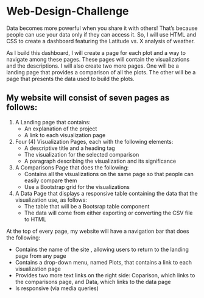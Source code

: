 # Web-Design-Challenge

Data becomes more powerful when you share it with others! That’s because people can use your data only if they can access it. So, I will use HTML and CSS to create a dashboard featuring the Latitude vs. X analysis of weather.

As I build this dashboard, I will create a page for each plot and a way to navigate among these pages. These pages will contain the visualizations and the descriptions. I will also create two more pages. One will be a landing page that provides a comparison of all the plots. The other will be a page that presents the data used to build the plots.
## My website will consist of seven pages as follows:
1. A Landing page that contains:
    - An explanation of the project
    - A link to each visualization page
2. Four (4) Visualization Pages, each with the following elements:
    - A descriptive title and a heading tag
    - The visualization for the selected comparison
    - A paragraph describing the visualization and its significance
3. A Comparisons Page that does the following:
    - Contains all the visualizations on the same page so that people can easily compare them
    - Use a Bootstrap grid for the visualizations
4. A Data Page that displays a responsive table containing the data that the visualization use, as follows:
    - The table that will be a Bootsrap table component
    - The data will come from either exporting or converting the CSV file to HTML
    
At the top of every page, my website will have a navigation bar that does the following:
  - Contains the name of the site , allowing users to return to the landing page from any page
  - Contains a drop-down menu, named Plots, that contains a link to each visualization page
  - Provides two more text links on the right side: Coparison, which links to the comparisons page, and Data, which links to the data page
  - Is responsive (via media queries)
    
